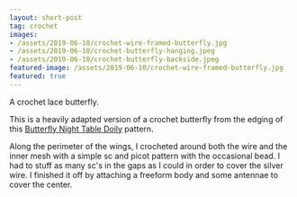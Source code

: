 ```yaml
---
layout: short-post
tag: crochet
images:
- /assets/2019-06-10/crochet-wire-framed-butterfly.jpg
- /assets/2019-06-10/crochet-butterfly-hanging.jpeg
- /assets/2019-06-10/crochet-butterfly-backside.jpeg
featured-image: /assets/2019-06-10/crochet-wire-framed-butterfly.jpg
featured: true
---
```

A crochet lace butterfly<!--more-->.

This is a heavily adapted version of a crochet butterfly from the edging of this [Butterfly Night Table Doily](https://www.ravelry.com/patterns/library/butterfly-night-table-doily-s-55) pattern.

Along the perimeter of the wings, I crocheted around both the wire and the inner mesh with a simple sc and picot pattern with the occasional bead. I had to stuff as many sc's in the gaps as I could in order to cover the silver wire. I finished it off by attaching a freeform body and some antennae to cover the center.